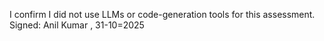 I confirm I did not use LLMs or code-generation tools for this assessment.
Signed: Anil Kumar , 31-10=2025 